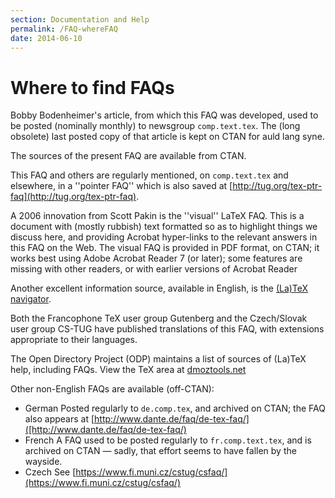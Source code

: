 ```yaml
---
section: Documentation and Help
permalink: /FAQ-whereFAQ
date: 2014-06-10
---
```


# Where to find FAQs

Bobby Bodenheimer's article, from which this FAQ was developed, used
to be posted (nominally monthly) to newsgroup
`comp.text.tex`. The (long
obsolete) last posted copy of that article is kept on CTAN for
auld lang syne.

The sources of the present FAQ
are available from CTAN.

This FAQ and others are regularly mentioned, on
`comp.text.tex` and elsewhere, in a ''pointer FAQ''
which is also saved at [http://tug.org/tex-ptr-faq](http://tug.org/tex-ptr-faq).

A 2006 innovation from Scott Pakin is the ''visual'' LaTeX FAQ.
This is a document with (mostly rubbish) text formatted so as to
highlight things we discuss here, and providing Acrobat hyper-links to
the relevant answers in this FAQ on the Web.  The visual
FAQ is provided in PDF format, on CTAN; it works
best using Adobe Acrobat Reader 7 (or later); some features are
missing with other readers, or with earlier versions of Acrobat Reader

Another excellent information source, available in English, is the
[(La)TeX navigator](http://tex.loria.fr).

Both the Francophone TeX user group Gutenberg and the Czech/Slovak
user group CS-TUG have published translations of this FAQ, with
extensions appropriate to their languages.

The Open Directory Project (ODP) maintains a list of sources of
(La)TeX help, including FAQs.  View the TeX area at
[dmoztools.net](https://www.dmoztools.net/Computers/Software/Typesetting/TeX/)

Other non-English FAQs are available (off-CTAN):

- German Posted regularly to `de.comp.tex`, and archived
  on CTAN; the FAQ also appears at
  [http://www.dante.de/faq/de-tex-faq/]([http://www.dante.de/faq/de-tex-faq/)
- French
  A FAQ used to be posted regularly to
  `fr.comp.text.tex`, and is archived on CTAN&nbsp;&mdash;
  sadly, that effort seems to have fallen by the wayside.
- Czech See [https://www.fi.muni.cz/cstug/csfaq/](https://www.fi.muni.cz/cstug/csfaq/)


